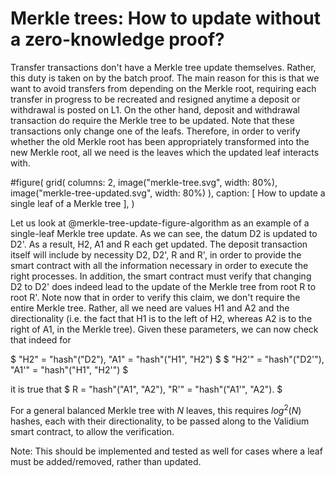 # Merkle trees: How to update without a zero-knowledge proof?

Transfer transactions don't have a Merkle tree update themselves. Rather, this
duty is taken on by the batch proof. The main reason for this is that we want to
avoid transfers from depending on the Merkle root, requiring each transfer in
progress to be recreated and resigned anytime a deposit or withdrawal is posted
on L1. On the other hand, deposit and withdrawal transaction do require the
Merkle tree to be updated. Note that these transactions only change one of the
leafs. Therefore, in order to verify whether the old Merkle root has been
appropriately transformed into the new Merkle root, all we need is the leaves
which the updated leaf interacts with.

#figure(
  grid(
    columns: 2,
    image("merkle-tree.svg", width: 80%),
    image("merkle-tree-updated.svg", width: 80%)
  ),
  caption: [
    How to update a single leaf of a Merkle tree
  ],
) <merkle-tree-update-figure-algorithm>

Let us look at @merkle-tree-update-figure-algorithm as an example of a
single-leaf Merkle tree update. As we can see, the datum D2 is updated to D2'.
As a result, H2, A1 and R each get updated. The deposit transaction itself will
include by necessity D2, D2', R and R', in order to provide the smart contract
with all the information necessary in order to execute the right processes. In
addition, the smart contract must verify that changing D2 to D2' does indeed
lead to the update of the Merkle tree from root R to root R'. Note now that in
order to verify this claim, we don't require the entire Merkle tree. Rather, all
we need are values H1 and A2 and the directionality (i.e. the fact that H1 is to
the left of H2, whereas A2 is to the right of A1, in the Merkle tree). Given
these parameters, we can now check that indeed for

$ "H2" = "hash"("D2"), "A1" = "hash"("H1", "H2") $
$ "H2'" = "hash"("D2'"), "A1'" = "hash"("H1", "H2'") $

it is true that
$ R = "hash"("A1", "A2"), "R'" = "hash"("A1'", "A2"). $

For a general balanced Merkle tree with $N$ leaves, this requires $log^2(N)$
hashes, each with their directionality, to be passed along to the Validium smart
contract, to allow the verification.

Note: This should be implemented and tested as well for cases where a leaf must
be added/removed, rather than updated.



